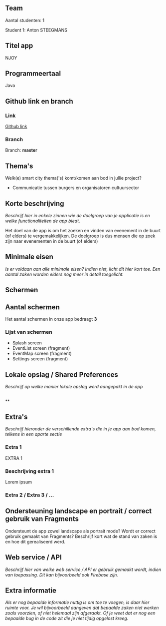 ## Team

Aantal studenten: 1

Student 1: Anton STEEGMANS

## Titel app

NJOY

## Programmeertaal

Java

## Github link en branch

### Link

[Github link](https://github.com/AntonSteegmansPXL/NJOY.git)

### Branch

Branch: **master**

## Thema's

Welk(e) smart city thema('s) komt/komen aan bod in jullie project?

* Communicatie tussen burgers en organisatoren cultuursector

## Korte beschrijving

*Beschrijf hier in enkele zinnen wie de doelgroep van je applicatie is en welke functionaliteiten de app biedt.*

Het doel van de app is om het zoeken en vinden van evenement in de buurt (of elders) te vergemakkelijken. De doelgroep is dus mensen die op zoek zijn naar evenementen in de buurt (of elders)

## Minimale eisen

*Is er voldaan aan alle minimale eisen? Indien niet, licht dit hier kort toe. Een aantal zaken worden elders nog meer in detail toegelicht.*

## Schermen

## Aantal schermen

Het aantal schermen in onze app bedraagt **3**

### Lijst van schermen

* Splash screen
* EventList screen (fragment)
* EventMap screen (fragment)
* Settings screen (fragment)

## Lokale opslag / Shared Preferences

*Beschrijf op welke manier lokale opslag werd aangepakt in de app*

## 

**

## Extra's

*Beschrijf hieronder de verschillende extra's die in je app aan bod komen, telkens in een aparte sectie*

### Extra 1

EXTRA 1

### Beschrijving extra 1

Lorem ipsum

### Extra 2 / Extra 3 / ...

## Ondersteuning landscape en portrait / correct gebruik van Fragments

Ondersteunt de app zowel landscape als portrait mode? Wordt er correct gebruik gemaakt van Fragments? Beschrijf kort wat de stand van zaken is en hoe dit gerealiseerd werd.

## Web service / API

*Beschrijf hier van welke web service / API er gebruik gemaakt wordt, indien van toepassing. Dit kan bijvoorbeeld ook Firebase zijn.*

## Extra informatie

*Als er nog bepaalde informatie nuttig is om toe te voegen, is daar hier ruimte voor. Je wil bijvoorbeeld aangeven dat bepaalde zaken niet werken zoals voorzien, of niet helemaal zijn afgeraakt. Of je weet dat er nog een bepaalde bug in de code zit die je niet tijdig opgelost kreeg.*
